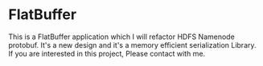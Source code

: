 # FlatBuffer
This is a FlatBuffer application which I will refactor HDFS Namenode protobuf. It's a new design and it's a memory efficient serialization Library. If you are interested in this project, Please contact with me.
